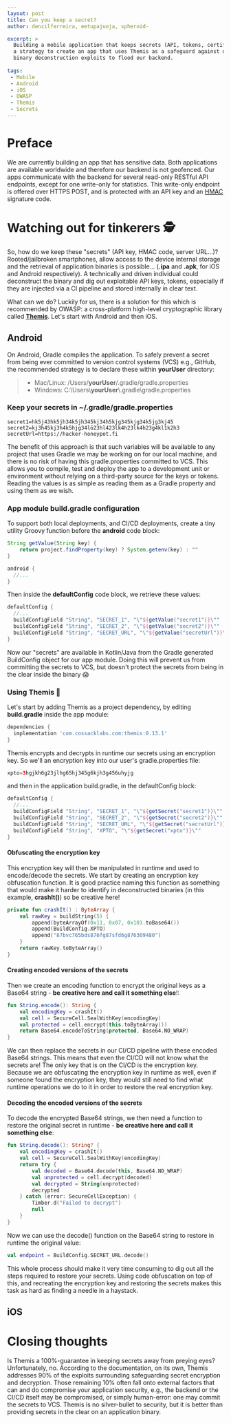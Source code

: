 ```yaml
---
layout: post
title: Can you keep a secret?
author: denzilferreira, eetupajuoja, spheroid-

excerpt: > 
  Building a mobile application that keeps secrets (API, tokens, certificates, server URLs) safe is hard. In this post, we share 
  a strategy to create an app that uses Themis as a safeguard against deobfuscation and 
  binary deconstruction exploits to flood our backend.
    
tags:
 - Mobile
 - Android
 - iOS
 - OWASP
 - Themis
 - Secrets
---
```


# Preface
We are currently building an app that has sensitive data. Both applications are available 
worldwide and therefore our backend is not geofenced. Our apps communicate with the backend for several read-only RESTful 
API endpoints, except for one write-only for statistics. This write-only endpoint is offered over HTTPS POST, 
and is protected with an API key and an [HMAC](https://en.wikipedia.org/wiki/HMAC) signature code.

# Watching out for tinkerers 🕵️

So, how do we keep these "secrets" (API key, HMAC code, server URL...)? Rooted/jailbroken smartphones, allow access to the 
device internal storage and the retrieval of application binaries is possible... 
(**.ipa** and **.apk**, for iOS and Android respectively). A technically and driven individual could deconstruct the binary 
and dig out exploitable API keys, tokens, especially if they are injected via a CI pipeline and stored internally in clear text.

What can we do? Luckily for us, there is a solution for this which is recommended by OWASP: a cross-platform
high-level cryptographic library called **[Themis](https://www.cossacklabs.com/themis/)**. Let's start with Android and then iOS.

## Android

On Android, Gradle compiles the application. To safely prevent a secret from being ever committed to version control
systems (VCS) e.g., GitHub, the recommended strategy is to declare these within **yourUser** directory:

> - Mac/Linux: /Users/**yourUser**/.gradle/gradle.properties
> - Windows: C:\Users\\**yourUser**\\.gradle\gradle.properties

### Keep your secrets in ~/.gradle/gradle.properties

```properties
secret1=hk5j43hk5jh34k5jh345kj34h5kjg345kjg34k5jg3kj45
secret2=kj3h45kj3h4k5hjg34lö23hl423lk4h23lk4h23g4kl1k2h3
secretUrl=https://hacker-honeypot.fi
```

The benefit of this approach is that such variables will be available to any project that uses Gradle we may be working
on for our local machine, and there is no risk of having this gradle.properties committed to VCS. This allows you to 
compile, test and deploy the app to a development unit or environment without relying on a third-party source for the 
keys or tokens. Reading the values is as simple as reading them as a Gradle property and using them as we wish.

### App module build.gradle configuration

To support both local deployments, and CI/CD deployments, create a tiny utility
Groovy function before the **android** code block:

```groovy
String getValue(String key) {
    return project.findProperty(key) ? System.getenv(key) : ""
}

android {
  //...
}
```

Then inside the **defaultConfig** code block, we retrieve these values:

```groovy
defaultConfig {
  //...
  buildConfigField "String", "SECRET_1", "\"${getValue("secret1")}\""
  buildConfigField "String", "SECRET_2", "\"${getValue("secret2")}\""
  buildConfigField "String", "SECRET_URL", "\"${getValue("secretUrl")}\""
}
```

Now our "secrets" are available in Kotlin/Java from the Gradle generated BuildConfig object for our app module.
Doing this will prevent us from committing the secrets to VCS, but doesn't protect the secrets from being in the clear
inside the binary 😱

### Using Themis 🔐

Let's start by adding Themis as a project dependency, by editing **build.gradle** inside the app module:

```groovy
dependencies {
  implementation 'com.cossacklabs.com:themis:0.13.1'
}
```

Themis encrypts and decrypts in runtime our secrets using an encryption key. So we'll an encryption key into our
user's gradle.properties file:

```groovy
xpto=3hgjkh6g23jlhg65hj345g6kjh3g456uhyjg
```

and then in the application build.gradle, in the defaultConfig block:

```groovy
defaultConfig {
  //...
  buildConfigField "String", "SECRET_1", "\"${getSecret("secret1")}\""
  buildConfigField "String", "SECRET_2", "\"${getSecret("secret2")}\""
  buildConfigField "String", "SECRET_URL", "\"${getSecret("secretUrl")}\""
  buildConfigField "String", "XPTO", "\"${getSecret("xpto")}\""
}
```

#### Obfuscating the encryption key

This encryption key will then be manipulated in runtime and used to encode/decode the secrets. We start by creating an 
encryption key obfuscation function. It is good practice naming this function as something 
that would make it harder to identify in deconstructed binaries (in this example, **crashIt()**) so be creative here!

```kotlin
private fun crashIt() : ByteArray {
    val rawKey = buildString(5) {
        append(byteArrayOf(0x11, 0x07, 0x10).toBase64())
        append(BuildConfig.XPTO)
        append("87bvc765bds876fg87sfd6g876309480")
    }
    return rawKey.toByteArray()
}
```

#### Creating encoded versions of the secrets

Then we create an encoding function to encrypt the original keys as a Base64 string - **be creative here and call it something else**!:

```kotlin
fun String.encode(): String {
    val encodingKey = crashIt()
    val cell = SecureCell.SealWithKey(encodingKey)
    val protected = cell.encrypt(this.toByteArray())
    return Base64.encodeToString(protected, Base64.NO_WRAP)
}
```

We can then replace the secrets in our CI/CD pipeline with these encoded Base64 strings. This means that even the CI/CD
will not know what the secrets are! The only key that is on the CI/CD is the encryption key. Because we are obfuscating
the encryption key in runtime as well, even if someone found the encryption key, they would still need to find what 
runtime operations we do to it in order to restore the real encryption key.

#### Decoding the encoded versions of the secrets

To decode the encrypted Base64 strings, we then need a function to restore the original secret in runtime - **be creative here and call it something else**:

```kotlin
fun String.decode(): String? {
    val encodingKey = crashIt()
    val cell = SecureCell.SealWithKey(encodingKey)
    return try {
        val decoded = Base64.decode(this, Base64.NO_WRAP)
        val unprotected = cell.decrypt(decoded)
        val decrypted = String(unprotected)
        decrypted
    } catch (error: SecureCellException) {
        Timber.d("Failed to decrypt")
        null
    }
}
```

Now we can use the decode() function on the Base64 string to restore in runtime the original value:

```kotlin
val endpoint = BuildConfig.SECRET_URL.decode()
```

This whole process should make it very time consuming to dig out all the steps required to restore your secrets. Using
code obfuscation on top of this, and recreating the encryption key and restoring the secrets makes this task as hard as finding a needle
in a haystack.

## iOS

# Closing thoughts

Is Themis a 100%-guarantee in keeping secrets away from preying eyes? Unfortunately, no. According to the documentation,
on its own, Themis addresses 90% of the exploits surrounding safeguarding secret encryption and decryption. Those remaining 10% 
often fall onto external factors that can and do compromise your application security, e.g., the backend or the CI/CD itself may be compromised, 
or simply human-error: one may commit the secrets to VCS. Themis is no silver-bullet to security, but it is better than providing
secrets in the clear on an application binary.
